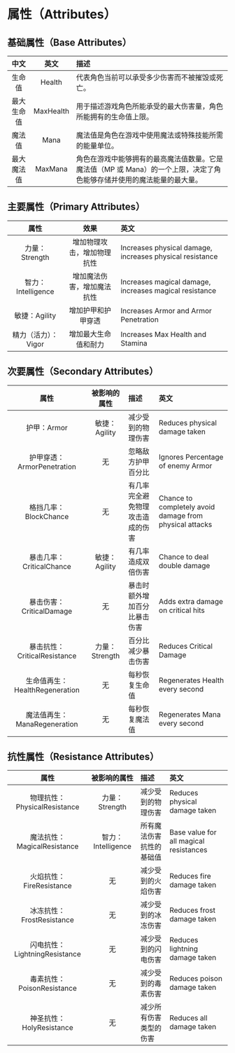 # 属性（Attributes）

## 基础属性（Base Attributes）

|  中文   |    英文     | 描述                                                              |
|:-----:|:---------:|:----------------------------------------------------------------|
|  生命值  |  Health   | 代表角色当前可以承受多少伤害而不被摧毁或死亡。                                         |
| 最大生命值 | MaxHealth | 用于描述游戏角色所能承受的最大伤害量，角色所能拥有的生命值上限。                                |
|  魔法值  |   Mana    | 魔法值是角色在游戏中使用魔法或特殊技能所需的能量单位。                                     |
| 最大魔法值 |  MaxMana  | 角色在游戏中能够拥有的最高魔法值数量。它是魔法值（MP 或 Mana）的一个上限，决定了角色能够存储并使用的魔法能量的最大量。 |

## 主要属性（Primary Attributes）

|       属性        |      效果       | 英文                                                       |
|:---------------:|:-------------:|:---------------------------------------------------------|
|   力量：Strength   | 增加物理攻击，增加物理抗性 | Increases physical damage, increases physical resistance |
| 智力：Intelligence | 增加魔法伤害，增加魔法抗性 | Increases magical damage, increases magical resistance   |
|   敏捷：Agility    |   增加护甲和护甲穿透   | Increases Armor and Armor Penetration                    | 
|  精力（活力）：Vigor   |  增加最大生命值和耐力   | Increases Max Health and Stamina                         |

## 次要属性（Secondary Attributes）

|            属性            |   被影响的属性    | 描述               | 英文                                                      |
|:------------------------:|:-----------:|:-----------------|:--------------------------------------------------------|
|         护甲：Armor         | 敏捷：Agility  | 减少受到的物理伤害        | Reduces physical damage taken                           |
|  护甲穿透：ArmorPenetration   |      无      | 忽略敌方护甲百分比        | Ignores Percentage of enemy Armor                       |
|     格挡几率：BlockChance     |      无      | 有几率完全避免物理攻击造成的伤害 | Chance to completely avoid damage from physical attacks |                   
|   暴击几率：CriticalChance    | 敏捷：Agility  | 有几率造成双倍伤害        | Chance to deal double damage                            |         
|   暴击伤害：CriticalDamage    |      无      | 暴击时额外增加百分比暴击伤害   | Adds extra damage on critical hits                      |                                               
| 暴击抗性：CriticalResistance  | 力量：Strength | 百分比减少暴击伤害        | Reduces Critical Damage                                 |                                                 
| 生命值再生：HealthRegeneration |      无      | 每秒恢复生命值          | Regenerates Health every second                         |           
|  魔法值再生：ManaRegeneration  |      无      | 每秒恢复魔法值          | Regenerates Mana every second                           |

## 抗性属性（Resistance Attributes）

|            属性            |     被影响的属性      | 描述           | 英文                                     |
|:------------------------:|:---------------:|:-------------|:---------------------------------------|
| 物理抗性：PhysicalResistance  |   力量：Strength   | 减少受到的物理伤害    | Reduces physical damage taken          |
|  魔法抗性：MagicalResistance  | 智力：Intelligence | 所有魔法伤害抗性的基础值 | Base value for all magical resistances |
|   火焰抗性：FireResistance    |        无        | 减少受到的火焰伤害    | Reduces fire damage taken              |
|   冰冻抗性：FrostResistance   |        无        | 减少受到的冰冻伤害    | Reduces frost damage taken             |
| 闪电抗性：LightningResistance |        无        | 减少受到的闪电伤害    | Reduces lightning damage taken         |
|  毒素抗性：PoisonResistance   |        无        | 减少受到的毒素伤害    | Reduces poison damage taken            |
|   神圣抗性：HolyResistance    |        无        | 减少所有伤害类型的伤害  | Reduces all damage taken               |

